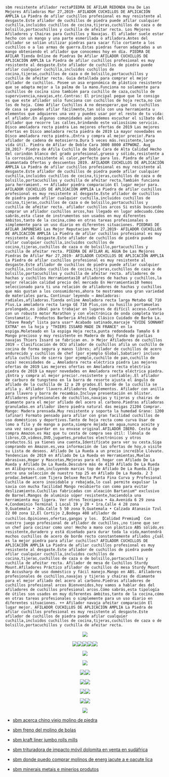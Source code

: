 
```
sbm resistente afilador rectaPIEDRA DE AFILAR REDONDA Una De Las Mejores Afiladoras Mar 27,2019· AFILADOR CUCHILLOS DE APLICACIÓN AMPLIA La Piedra de afilar cuchillos profesional es muy resistente al desgaste.Este afilador de cuchillos de piedra puede afilar cualquier cuchilla,incluidos cuchillos de cocina,tijeras,cuchillos de caza o de bolsillo,portacuchillos y cuchilla de afeitar recta. Los Mejores Afiladores y Chairas para Cuchillos y Navajas. El afilador suele estar hecho con un mango y una parte esmerilada o afiladora.Antes del afilador se solían utilizar piedras para sacar filo cortante a los cuchillos o a las armas de guerra.Estas piedras fueron adaptadas a un mango obteniendo el afilador que conocemos hoy en día. PIEDRA DE AFILAR Tienda Online de Piedras De Afilar AFILADOR CUCHILLOS DE APLICACIÓN AMPLIA La Piedra de afilar cuchillos profesional es muy resistente al desgaste.Este afilador de cuchillos de piedra puede afilar cualquier cuchilla,incluidos cuchillos de cocina,tijeras,cuchillos de caza o de bolsillo,portacuchillos y cuchilla de afeitar recta. Guia detallada para comprar el mejor afilador de cuchillos. Posee un asa ergonómica de plástico resistente que se adapta mejor a la palma de la mano.Funciona no solamente para cuchillos de cocina sino también para cuchillo de caza,cuchillo de supervivencia,navajas,etc.Contras: El principal pegue que le consigo es que este afilador sólo funciona con cuchillos de hoja recta,no con los de hoja. Cómo Afilar Cuchillos A no desesperar,que los cuchillos de casa se pueden afilar fácilmente,tan sólo con una herramienta u elementos que adquieres una vez y puedes usar por el resto de tu vida: el afilador.En algunas comunidades aún podemos escuchar el silbato del afilador que recorre las calles,brindando este valiosísimo servicio. Disco amoladora recta piedra Las mejores ofertas de 2019 Las mejores ofertas en Disco amoladora recta piedra de 2019 La mayor novedades en Disco amoladora recta piedra.¡Entra y compra al mejor precio!.Para afilador de cadena de motosierra.Dura 5 veces más.resistente,larga vida útil. Piedra de Afilar de Doble Cara 3000 8000 ATPWONZ. Aug 28,2017· Piedra de Afila Cuchillo de Doble Cara de Alta Calidad Hecho del corindón blanco del grado profesional,grueso y sólido,resistente a la corrosión,resistente al calor,perfecto para los. Piedra de afilar diamantada Ofertas y descuentos 2019. AFILADOR CUCHILLOS DE APLICACIÓN AMPLIA La Piedra de afilar cuchillos profesional es muy resistente al desgaste.Este afilador de cuchillos de piedra puede afilar cualquier cuchilla,incluidos cuchillos de cocina,tijeras,cuchillos de caza o de bolsillo,portacuchillos y cuchilla de afeitar recta.También funciona para herramient. ++ Afilador piedra comparación El lugar mejor para. AFILADOR CUCHILLOS DE APLICACIÓN AMPLIA La Piedra de afilar cuchillos profesional es muy resistente al desgaste.Este afilador de cuchillos de piedra puede afilar cualquier cuchilla,incluidos cuchillos de cocina,tijeras,cuchillos de caza o de bolsillo,portacuchillos y cuchilla de afeitar recta. afilador cuchillos arcos Si estás buscando comprar un afilador cuchillos arcos,has llegado en lugar adecuado.Cómo sabrás,esta clase de instrumentos son usados en muy diferentes ámbitos,tanto de la cocina,cómo en otras tareas profesionales o simplemente para un uso diario en diferentes situaciones. PIEDRAS DE AFILAR JAPONESAS Las Mejor Reputacion Mar 27,2019· AFILADOR CUCHILLOS DE APLICACIÓN AMPLIA La Piedra de afilar cuchillos profesional es muy resistente al desgaste.Este afilador de cuchillos de piedra puede afilar cualquier cuchilla,incluidos cuchillos de cocina,tijeras,cuchillos de caza o de bolsillo,portacuchillos y cuchilla de afeitar recta. PIEDRA DE AFILAR AL AGUA De Las Mejores Piedras De Afilar Mar 27,2019· AFILADOR CUCHILLOS DE APLICACIÓN AMPLIA La Piedra de afilar cuchillos profesional es muy resistente al desgaste.Este afilador de cuchillos de piedra puede afilar cualquier cuchilla,incluidos cuchillos de cocina,tijeras,cuchillos de caza o de bolsillo,portacuchillos y cuchilla de afeitar recta. afiladores de hachas y cuchillos Herramientas10 afiladores de hachas y cuchillos,la mejor relación calidad precio del mercado En Herramientas10 hemos seleccionado para ti una relación de afiladores de hachas y cuchillos que más gustan a los consumidores,ahora te mostramos una gran variedad de materiales para… Continuar leyendo → Amoladoras: radiales,afiladoras.Tienda online Amoladora recta larga Metabo GE 710 Plus.La amoladora recta larga GE 710 Plus,con su husillo portamuelas prolongado,es ideal para trabajar en lugares de difícil acceso.Cuenta con un robusto motor Marathon y con electrónica de onda completa Vario Constamatic. Productos Barberia Afeitado Clásico Cuidado de Barba La. "Shave Ready" lista para usar* Acabado satinado,marcaje "EVIDE SONNANT EXTRA" en la hoja y "THIERS ISSARD MADE IN FRANCE" en la espiga.Moleteado en la espiga Hoja recta,punta redondeada Tamaño 6 8 Mango precioso y muy resistente en Madera de Boj Funda de pielLas navajas Thiers Issard se fabrican en. ᐅ Mejor Afiladores de cuchillos 2019 ⇒ Clasificación de OCU afilador de cuchillos afila un cuchillo de cocina de forma segura y manos libres; afilador de cuchillos de acero endurecido y cuchillos de chef (por ejemplo Global,Sabatier) incluso afila cuchillos de sierra (por ejemplo,cuchillo de pan,cuchillo de caza) necesidades de … Amoladora recta eléctrica piedra Las mejores ofertas de 2019 Las mejores ofertas en Amoladora recta eléctrica piedra de 2019 La mayor novedades en Amoladora recta eléctrica piedra.¡Entra y compra al mejor precio!.resistente y confiable;.El afilador de carburo de tungsteno en la barra de resorte ajusta el ángulo de afilado de la cuchilla de 12 a 20 grados.El borde de la cuchilla se afila y. Afilador llavero.Afiladores Complementos. Afilador con anilla para llavero y barra de recambio.Incluye presentación en blister. Afiladores profesionales de cuchillos,navajas y tijeras y chairas de diamante para el mejor afilado del acero al carbono.Piedras afiladoras granuladas.en afilador ibero piedra natural das meigas 21204 Comprar. Mango: Madera prensada.Muy resistente y soporta la humedad Grano: 1200 (afinar) Formato pensado para afilar con gran facilidad cuchillos de uso domésticos y deportivos.Tanto de hoja recta como curva Usar de lomo a filo y de mango a punta,siempre mojada en agua,nunca aceite y una vez seca guardar en su envase original.AFILADOR IBERO. Cesta de compra Amazon.es Haz que tu cesta de compra sea útil: llénala de libros,CD,vídeos,DVD,juguetes,productos electrónicos y otros productos.Si ya tienes una cuenta,Identifícate para ver su cesta.Siga comprando en Amazon.es,vea información de las ofertas de hoy,o visite su Lista de deseos. Afilado De La Rueda a un precio increíble Llévate. Tendencias de 2019 en Afilado De La Rueda en Herramientas,Muelas abrasivas,Hogar y Mascotas,Mejoras para el hogar con Afilado De La Rueda y Afilado De La Rueda.Descubre más de 4139 Afilado De La Rueda en AliExpress.com,incluyendo marcas top de Afilado De La Rueda.Elige entre una selección de nuestro top 25 en Afilado De La Rueda. 2 3 prodac.bekaert.com Tijera Deluxe Recta Punta Fina Curva y Profesional Cuchilla de acero inoxidable y rebajada,lo cual permite expulsar la savia con mucha facilidad Mango recubierto con como para evitar deslizamiento.Cuchillas fabricadas con aleación Bartanium™ exclusivo de Barnel.Mangos de aluminio súper resistente,haciendola una herramienta muy ligera. Ver otros Tecnipesa • 4a.Avenida 6 29 zona 4,Condominio Terminal 1 Local 19 y 20 • 1ra.Calle 4 28 zona 9,Guatemala • 2da.Calle 5 50 zona 9,Guatemala • Calzada Atanasio Tzul 22 00 zona 12,El Cortijo 2,Bodega 408 afilador de cuchillos.Opiniones,ofertas,gangas y los. 【Calidad Premium】 Con nuestro juego profesional de afilador de cuchillos,¡no tiene que ser un chef para cocinar como uno! Hecho a mano con plástico ABS sólido,es resistente,duradero y está diseñado para durar toda la vida,mantendrá muchos cuchillos de acero de borde recto constantemente afilados ¿Cuál es la mejor piedra para afilar cuchillos? AFILADOR CUCHILLOS DE APLICACIÓN AMPLIA La Piedra de afilar cuchillos profesional es muy resistente al desgaste.Este afilador de cuchillos de piedra puede afilar cualquier cuchilla,incluidos cuchillos de cocina,tijeras,cuchillos de caza o de bolsillo,portacuchillos y cuchilla de afeitar recta. Afilador de mesa de Cuchillos Sturdy Mount.Afiladores Práctico afilador de cuchillos de mesa Sturdy Mount de Accusharp de uso doméstico y fácil manejo.Mango en ABS. Afiladores profesionales de cuchillos,navajas y tijeras y chairas de diamante para el mejor afilado del acero al carbono.Piedras afiladores de cuchillos profesional arcos Bienvenidos,hoy vamos a hablar des del afiladores de cuchillos profesional arcos.Cómo sabrás,esta tipología de útiles son usados en muy diferentes ámbitos,tanto de la cocina,cómo en otras tareas profesionales o simplemente para un uso diario en diferentes situaciones. ++ Afilador navaja afeitar comparación El lugar mejor. AFILADOR CUCHILLOS DE APLICACIÓN AMPLIA La Piedra de afilar cuchillos profesional es muy resistente al desgaste.Este afilador de cuchillos de piedra puede afilar cualquier cuchilla,incluidos cuchillos de cocina,tijeras,cuchillos de caza o de bolsillo,portacuchillos y cuchilla de afeitar recta. 
```

<div align="center">

<a href="https://es-crusher.shibang-china.com/github&k=sbm+resistente+afilador+recta"><img src="https://static.shibang-china.com/es/crusher/logo.jpg"></a>

<a href="https://es-crusher.shibang-china.com/github&k=sbm+resistente+afilador+recta"><img src="https://static.shibang-china.com/es/crusher/index.jpg"></a><a href="https://es-crusher.shibang-china.com/material.htmlgithub&k=sbm+resistente+afilador+recta"><img src="https://static.shibang-china.com/es/crusher/material.jpg"></a><a href="https://es-crusher.shibang-china.com/application.htmlgithub&k=sbm+resistente+afilador+recta"><img src="https://static.shibang-china.com/es/crusher/application.jpg"></a><a href="https://es-crusher.shibang-china.com/aboutus.htmlgithub&k=sbm+resistente+afilador+recta"><img src="https://static.shibang-china.com/es/crusher/aboutus.jpg"></a><a href="https://es-crusher.shibang-china.com/contact.htmlgithub&k=sbm+resistente+afilador+recta"><img src="https://static.shibang-china.com/es/crusher/contact.jpg"></a>

<a href="https://es-crusher.shibang-china.com/github&k=sbm+resistente+afilador+recta"><img src="https://static.shibang-china.com/es/crusher/banner.jpg"></a>

<a href="https://swt.shibang-china.com/github&k=sbm+resistente+afilador+recta"><img src="https://static.shibang-china.com/es/crusher/text.jpg"></a>

<a href="https://swt.shibang-china.com/github&k=sbm+resistente+afilador+recta"><img src="https://static.shibang-china.com/es/crusher/chat.jpg"></a><a href="https://es-crusher.shibang-china.com/contact.htmlgithub&k=sbm+resistente+afilador+recta"><img src="https://static.shibang-china.com/es/crusher/message.jpg"></a>

<a href="https://es-crusher.shibang-china.com/products/pe.htmlgithub&k=sbm+resistente+afilador+recta"><img src="https://static.shibang-china.com/es/crusher/pe.jpg"></a><a href="https://es-crusher.shibang-china.com/products/pf.htmlgithub&k=sbm+resistente+afilador+recta"><img src="https://static.shibang-china.com/es/crusher/pf.jpg"></a>

<a href="https://es-crusher.shibang-china.com/products/hpt.htmlgithub&k=sbm+resistente+afilador+recta"><img src="https://static.shibang-china.com/es/crusher/hpt.jpg"></a><a href="https://es-crusher.shibang-china.com/products/vsi.htmlgithub&k=sbm+resistente+afilador+recta"><img src="https://static.shibang-china.com/es/crusher/vsi.jpg"></a>

<a href="https://es-crusher.shibang-china.com/products/klv.htmlgithub&k=sbm+resistente+afilador+recta"><img src="https://static.shibang-china.com/es/crusher/klv.jpg"></a><a href="https://es-crusher.shibang-china.com/products/portable.htmlgithub&k=sbm+resistente+afilador+recta"><img src="https://static.shibang-china.com/es/crusher/portable.jpg"></a>

<a href="https://swt.shibang-china.com/github&k=sbm+resistente+afilador+recta"><img src="https://static.shibang-china.com/es/crusher/case.jpg"></a>

</div>


* [sbm acerca chino viejo molino de piedra](sbm%20acerca%20chino%20viejo%20molino%20de%20piedra.md)

* [sbm freno del molino de bolas](sbm%20freno%20del%20molino%20de%20bolas.md)

* [sbm kraft liner jumbo rolls mills](sbm%20kraft%20liner%20jumbo%20rolls%20mills.md)

* [sbm trituradora de impacto móvil dolomita en venta en sudáfrica](sbm%20trituradora%20de%20impacto%20m%C3%B3vil%20dolomita%20en%20venta%20en%20sud%C3%A1frica.md)

* [sbm donde puedo comprar molinos de energ iacute a e oacute lica](sbm%20donde%20puedo%20comprar%20molinos%20de%20energ%20iacute%20a%20e%20oacute%20lica.md)

* [sbm minerais metais e minerios produtos](sbm%20minerais%20metais%20e%20minerios%20produtos.md)